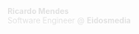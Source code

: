 <div>
<span style="color:#E2E2E2;"><strong>Ricardo Mendes</strong></span>
<span style="color:#E2E2E2;"><br>Software Engineer @ <strong>Eidosmedia</strong></span>
</div>
